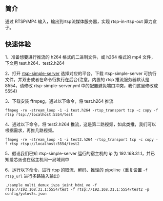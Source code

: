 ## 简介
  通过 RTSP/MP4 输入，输出到rtsp流媒体服务器，实现 rtsp-in-rtsp-out 算力盒子。


## 快速体验
1、准备想要进行推流的 h264 格式的二进制文件，或 h264 格式的 mp4 文件，下文用 test.h264、test2.h264

2、打开 [rtsp-simple-server](https://github.com/aler9/rtsp-simple-server/releases/tag/v0.21.0) 选择对应的平台，下载 rtsp-simple-server 可执行文件，并双击或者在命令行执行在后台(注意，内置的 rtsp 推流服务器默认是 8554，请修改 rtsp-simple-server.yml 中的配置避免端口冲突，我们这里修改成 5554)

3、下载安装 ffmpeg，通过以下命令，将 test.h264 推流
```
ffmpeg -re -stream_loop -1 -i test.h264 -rtsp_transport tcp -c copy -f rtsp rtsp://localhost:5554/test
```

4、通过以下命令，将 test2.h264 推流，这是第二路视频，如此类推，我们可以根据需求，再推几路视频。
```
ffmpeg -re -stream_loop -1 -i test2.h264 -rtsp_transport tcp -c copy -f rtsp rtsp://localhost:5554/test2
```

5、假设我们已知 rtsp-simple-server 运行的宿主机的 ip 为 192.168.31.1，并已知爱芯派也在宿主机同一局域网中

6、运行以下命令，进行 rtsp 的取流、解码、推理的 pipeline（重复设置 ```-f rtsp_url``` 进行多路输入输出）
```
./sample_multi_demux_ivps_joint_hdmi_vo -f rtsp://192.168.31.1:5554/test -f rtsp://192.168.31.1:5554/test2 -p config/yolov5s.json
```